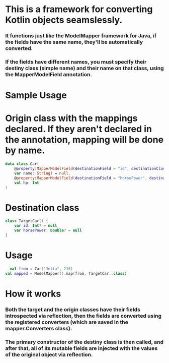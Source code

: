 # This is a framework for converting Kotlin objects seamslessly.

### It functions just like the ModelMapper framework for Java, if the fields have the same name, they'll be automatically converted.

### If the fields have different names, you must specify their destiny class (simple name) and their name on that class, using the MapperModelField annotation.

# Sample Usage

# Origin class with the mappings declared. If they aren't declared in the annotation, mapping will be done by name.

```kotlin
data class Car(
    @property:MapperModelField(destinationField = "id", destinationClass = "TargetCar")
    var name: String? = null,
    @property:MapperModelField(destinationField = "horsePower", destinationClass = "TargetCar")
    val hp: Int
)
```

# Destination class

```kotlin
class TargetCar() {
    var id: Int? = null
    var horsePower: Double? = null
}
```

# Usage

```kotlin
  val from = Car("Jetta", 216)
val mapped = ModelMapper().map(from, TargetCar::class)
```

# How it works

### Both the target and the origin classes have their fields introspected via reflection, then the fields are converted using the registered converters (which are saved in the mapper.Converters class).

### The primary constructor of the destiny class is then called, and after that, all of its mutable fields are injected with the values of the original object via reflection.
